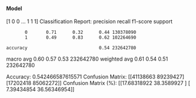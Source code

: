 #### Model
[1 0 0 ... 1 1 1]
Classification Report:
              precision    recall  f1-score   support

           0       0.71      0.32      0.44 130378090
           1       0.49      0.83      0.62 102264690

    accuracy                           0.54 232642780
   macro avg       0.60      0.57      0.53 232642780
weighted avg       0.61      0.54      0.51 232642780

Accuracy: 0.542466587615571
Confusion Matrix:
[[41138663 89239427]
 [17202418 85062272]]
Confusion Matrix (%):
[[17.68318922 38.3589927 ]
 [ 7.39434854 36.56346954]]
